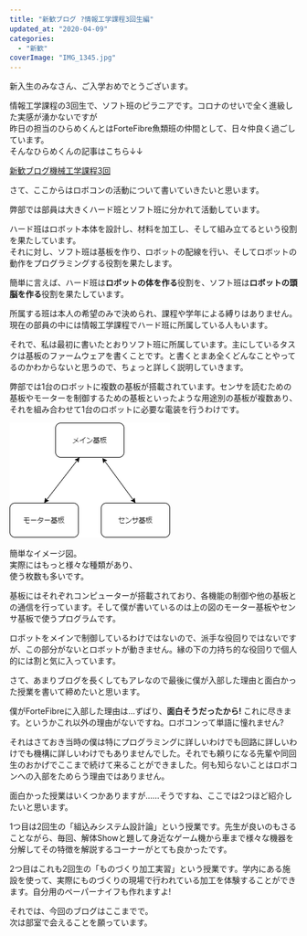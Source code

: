 ```yaml
---
title: "新歓ブログ ?情報工学課程3回生編"
updated_at: "2020-04-09"
categories: 
  - "新歓"
coverImage: "IMG_1345.jpg"
---
```


新入生のみなさん、ご入学おめでとうございます。

情報工学課程の3回生で、ソフト班のピラニアです。コロナのせいで全く進級した実感が湧かないですが  
昨日の担当のひらめくんとはForteFibre魚類班の仲間として、日々仲良く過ごしています。  
そんなひらめくんの記事はこちら↓↓

[新歓ブログ機械工学課程3回](https://www.fortefibre.net/blog/?p=4004)

さて、ここからはロボコンの活動について書いていきたいと思います。

弊部では部員は大きくハード班とソフト班に分かれて活動しています。

ハード班はロボット本体を設計し、材料を加工し、そして組み立てるという役割を果たしています。  
それに対し、ソフト班は基板を作り、ロボットの配線を行い、そしてロボットの動作をプログラミングする役割を果たします。

簡単に言えば、ハード班は**ロボットの体を作る**役割を、ソフト班は**ロボットの頭脳を作る**役割を果たしています。

所属する班は本人の希望のみで決められ、課程や学年による縛りはありません。現在の部員の中には情報工学課程でハード班に所属している人もいます。

それで、私は最初に書いたとおりソフト班に所属しています。主にしているタスクは基板のファームウェアを書くことです。と書くとまあ全くどんなことやってるのかわからないと思うので、ちょっと詳しく説明していきます。

弊部では1台のロボットに複数の基板が搭載されています。センサを読むための基板やモーターを制御するための基板といったような用途別の基板が複数あり、それを組み合わせて1台のロボットに必要な電装を行うわけです。

![](images/Untitled-Diagram.png)

簡単なイメージ図。  
実際にはもっと様々な種類があり、  
使う枚数も多いです。

基板にはそれぞれコンピューターが搭載されており、各機能の制御や他の基板との通信を行っています。そして僕が書いているのは上の図のモーター基板やセンサ基板で使うプログラムです。

ロボットをメインで制御しているわけではないので、派手な役回りではないですが、この部分がないとロボットが動きません。縁の下の力持ち的な役回りで個人的には割と気に入っています。

さて、あまりブログを長くしてもアレなので最後に僕が入部した理由と面白かった授業を書いて締めたいと思います。

僕がForteFibreに入部した理由は...ずばり、**面白そうだったから!** これに尽きます。というかこれ以外の理由がないですね。ロボコンって単語に憧れません?  

それはさておき当時の僕は特にプログラミングに詳しいわけでも回路に詳しいわけでも機構に詳しいわけでもありませんでした。それでも頼りになる先輩や同回生のおかげでここまで続けて来ることができました。何も知らないことはロボコンへの入部をためらう理由ではありません。

面白かった授業はいくつかありますが......そうですね、ここでは2つほど紹介したいと思います。

1つ目は2回生の「組込みシステム設計論」という授業です。先生が良いのもさることながら、毎回、解体Showと題して身近なゲーム機から車まで様々な機器を分解してその特徴を解説するコーナーがとても良かったです。

2つ目はこれも2回生の「ものづくり加工実習」という授業です。学内にある施設を使って、実際にものづくりの現場で行われている加工を体験することができます。自分用のペーパーナイフも作れますよ!

それでは、今回のブログはここまでで。  
次は部室で会えることを願っています。
